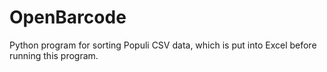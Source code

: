 # OpenBarcode
Python program for sorting Populi CSV data, which is put into Excel before running this program.
